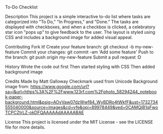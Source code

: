 To-Do Checklist

Description
This project is a simple interactive to-do list where tasks are categorized into "To Do," "In Progress," and "Done." The tasks are displayed with checkboxes, and when a checkbox is clicked, a celebratory star icon "pops up" to give feedback to the user. The layout is styled using CSS and includes a background image for added visual appeal.

Contributing
Fork it!
Create your feature branch: git checkout -b my-new-feature
Commit your changes: git commit -am 'Add some feature'
Push to the branch: git push origin my-new-feature
Submit a pull request :D

History
Wrote the code out first
Then started styling with CSS
Then added background image

Credits
Made by Matt Galloway
Checkmark used from Unicode
Background image from: https://www.google.com/url?sa=i&url=https%3A%2F%2Fwww.123rf.com%2Fphoto_58294244_notebook-paper-background.html&psig=AOvVaw07dzWwf84_WyBDRo4tWkfF&ust=1732734555040000&source=images&cd=vfe&opi=89978449&ved=0CAMQjB1qFwoTCPCZtrLZ-okDFQAAAAAdAAAAABAE

License
This project is licensed under the MIT License - see the LICENSE file for more details.